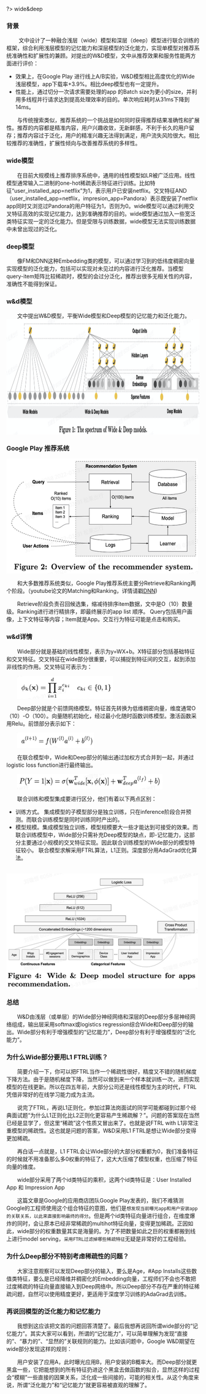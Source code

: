 <!-- <div align='center' ><font size='100'>wide&deep</font></div> -->
?> wide&deep

### 背景
&emsp;&emsp; 文中设计了一种融合浅层（wide）模型和深层（deep）模型进行联合训练的框架，综合利用浅层模型的记忆能力和深层模型的泛化能力，实现单模型对推荐系统准确性和扩展性的兼顾。对提出的W&D模型，文中从推荐效果和服务性能两方面进行评价：

- 效果上，在Google Play 进行线上A/B实验，W&D模型相比高度优化的Wide浅层模型，app下载率+3.9%。相比deep模型也有一定提升。
- 性能上，通过切分一次请求需要处理的app 的Batch size为更小的size，并利用多线程并行请求达到提高处理效率的目的。单次响应耗时从31ms下降到14ms。

&emsp;&emsp;与传统搜索类似，推荐系统的一个挑战是如何同时获得推荐结果准确性和扩展性。推荐的内容都是精准内容，用户兴趣收敛，无新鲜感，不利于长久的用户留存；推荐内容过于泛化，用户的精准兴趣无法得到满足，用户流失风险很大。相比较推荐的准确性，扩展性倾向与改善推荐系统的多样性。

### wide模型
&emsp;&emsp;在目前大规模线上推荐排序系统中，通用的线性模型如LR被广泛应用。线性模型通常输入二进制的one-hot稀疏表示特征进行训练。比如特征“user_installed_app=netflix”为1，表示用户已安装netflix。交叉特征AND（user_installed_app=netflix，impresion_app=Pandora）表示既安装了netflix app同时又浏览过Pandora的用户特征为1，否则为0。wide模型可以通过利用交叉特征高效的实现记忆能力，达到准确推荐的目的。wide模型通过加入一些宽泛类特征实现一定的泛化能力。但是受限与训练数据，wide模型无法实现训练数据中未曾出现过的泛化。

### deep模型
&emsp;&emsp;像FM和DNN这种Embedding类的模型，可以通过学习到的低纬度稠密向量实现模型的泛化能力，包括可以实现对未见过的内容进行泛化推荐。当模型query-item矩阵比较稀疏时，模型的会过分泛化，推荐出很多无相关性的内容，准确性不能得到保证。

### w&d模型
&emsp;&emsp;文中提出W&D模型，平衡Wide模型和Deep模型的记忆能力和泛化能力。
<img align='center' width='1000' height='300' src="picture/wide&deep.png" />

### Google Play 推荐系统
<img align='center' width='500' height='300' src="picture/w&d_2.png" />

&emsp;&emsp;和大多数推荐系统类似，Google Play推荐系统主要分Retrieve和Ranking两个阶段。（youtube论文的Matching和Ranking，详情请戳[DNN](https://link.zhihu.com/?target=https%3A//mp.weixin.qq.com/s/m9FidZ9V_kictC2vPhazVA))

&emsp;&emsp;Retrieve阶段负责召回候选集，缩减待排序item数据，文中是O（10）数量级。Ranking进行进行精排序，即最终展示的app list 顺序。 Query包括用户画像，上下文特征等内容；Item就是App。交互行为特征可能是点击和购买。

### w&d详情

&emsp;&emsp;Wide部分就是基础的线性模型，表示为y=WX+b。X特征部分包括基础特征和交叉特征。交叉特征在wide部分很重要，可以捕捉到特征间的交互，起到添加非线性的作用。交叉特征可表示为：

&emsp;&emsp;<img align='center' width='250' height='60' src="picture/w&d_3.png" />

&emsp;&emsp;Deep部分就是个前馈网络模型。特征首先转换为低维稠密向量，维度通常O（10）-O（100）。向量随机初始化，经过最小化随时函数训练模型。激活函数采用Relu。前馈部分表示如下：

&emsp;&emsp;<img align='center' width='200' height='40' src="picture/w&d_4.png" />

&emsp;&emsp;在联合模型中，Wide和Deep部分的输出通过加权方式合并到一起，并通过logistic loss function进行最终输出。

&emsp;&emsp;<img align='center' width='380' height='40' src="picture/w&d_5.png" />

&emsp;&emsp;联合训练和模型集成要进行区分，他们有着以下两点区别：

- 训练方式。 集成模型的子模型部分是独立训练，只在inference阶段合并预测。而联合训练模型是同时训练同时产出的。
- 模型规模。集成模型独立训练，模型规模要大一些才能达到可接受的效果。而联合训练模型中，Wide部分只需补充Deep模型的缺点，即-记忆能力，这部分主要通过小规模的交叉特征实现。因此联合训练模型的Wide部分的模型特征较小。
联合模型求解采用FTRL算法，L1正则。深度部分用AdaGrad优化算法。

&emsp;&emsp;<img align='center' width='500' height='300' src="picture/w&d_6.png" />

### 总结
&emsp;&emsp;W&D由浅层（或单层）的Wide部分神经网络和深层的Deep部分多层神经网络组成，输出层采用softmax或logistics regression综合Wide和Deep部分的输出。Wide部分有利于增强模型的“记忆能力”，Deep部分有利于增强模型的“泛化能力”。

### 为什么Wide部分要用L1 FTRL训练？

&emsp;&emsp;简要介绍一下，你可以把FTRL当作一个稀疏性很好，精度又不错的随机梯度下降方法。由于是随机梯度下降，当然可以做到来一个样本就训练一次，进而实现模型的在线更新。所以在四五年前，大部分公司还是线性模型为主的时代，FTRL凭借非常好的在线学习能力成为主流。

&emsp;&emsp;说完了FTRL，再说L1正则化，参加过算法岗面试的同学可能都碰到过那个经典面试题“为什么L1正则化比L2正则化更容易产生稀疏解？”。问题的答案现在当然已经是显学了，但这里“稀疏”这个性质又冒出来了。也就是说FTRL with L1非常注重模型的稀疏性。这也就是问题的答案，W&D采用L1 FTRL是想让Wide部分变得更加稀疏。

&emsp;&emsp;再白话一点就是，L1 FTRL会让Wide部分的大部分权重都为0，我们准备特征的时候就不用准备那么多0权重的特征了，这大大压缩了模型权重，也压缩了特征向量的维度。

&emsp;&emsp;wide部分采用了两个id类特征的乘积，这两个id类特征是：User Installed App 和 Impression App

&emsp;&emsp;这篇文章是Google的应用商店团队Google Play发表的，我们不难猜测Google的工程师使用这个组合特征的意图，他们是`想发现当前曝光app和用户安装app的关联关系，以此来直接影响最终的得分`。但是两个id类特征向量进行组合，在维度爆炸的同时，会让原本已经非常稀疏的multihot特征向量，变得更加稀疏。正因如此，wide部分的权重数量其实是海量的。为了不把数量如此之巨的权重都搬到线上进行model serving，`采用FTRL过滤掉哪些稀疏特征`无疑是非常好的工程经验。

### 为什么Deep部分不特别考虑稀疏性的问题？

&emsp;&emsp;大家注意观察可以发现Deep部分的输入，要么是Age，#App Installs这些数值类特征，要么是已经降维并稠密化的Embedding向量，工程师们不会也不敢把过度稀疏的特征向量直接输入到Deep网络中。所以Deep部分不存在严重的特征稀疏问题，自然可以使用精度更好，更适用于深度学习训练的AdaGrad去训练。

### 再说回模型的泛化能力和记忆能力

&emsp;&emsp;我想到这应该把文首的问题回答清楚了。最后我想再说回所谓wide部分的“记忆能力”。其实大家可以看到，所谓的“记忆能力”，可以简单理解为发现“直接的”、“暴力的”、“显然的”关联规则的能力。比如该问题中，Google W&D期望在wide部分发现这样的规则：

&emsp;&emsp;用户安装了应用A，此时曝光应用B，用户安装的B概率大。而Deep部分就更黑盒一些，它把能想到的所有特征扔进这个黑盒去做函数的拟合，显然这样的过程会“模糊”一些直接的因果关系，泛化成一些间接的，可能的相关性。从这个角度来说，所谓“泛化能力”和“记忆能力”就更容易被直观的理解了。

